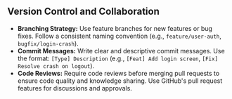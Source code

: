 ## Version Control and Collaboration

- **Branching Strategy:** Use feature branches for new features or bug fixes. Follow a consistent naming convention (e.g., `feature/user-auth`, `bugfix/login-crash`).
- **Commit Messages:** Write clear and descriptive commit messages. Use the format: `[Type] Description` (e.g., `[Feat] Add login screen`, `[Fix] Resolve crash on logout`).
- **Code Reviews:** Require code reviews before merging pull requests to ensure code quality and knowledge sharing. Use GitHub's pull request features for discussions and approvals.
